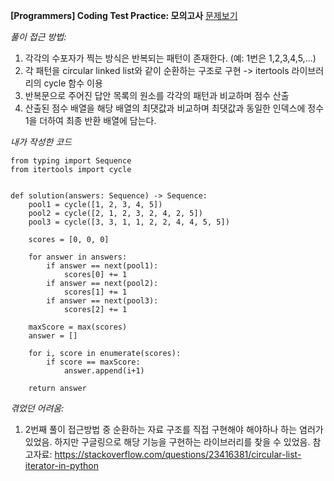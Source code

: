 **[Programmers] Coding Test Practice: 모의고사**
[문제보기](https://programmers.co.kr/learn/courses/30/lessons/42840)

*풀이 접근 방법:*
1. 각각의 수포자가 찍는 방식은 반복되는 패턴이 존재한다. (예: 1번은 1,2,3,4,5,...)
2. 각 패턴을 circular linked list와 같이 순환하는 구조로 구현 -> itertools 라이브러리의 cycle 함수 이용
3. 반복문으로 주어진 답안 목록의 원소를 각각의 패턴과 비교하며 점수 산출
4. 산출된 점수 배열을 해당 배열의 최댓값과 비교하며 최댓값과 동일한 인덱스에 정수 1을 더하여 최종 반환 배열에 담는다.

*내가 작성한 코드*
```
from typing import Sequence
from itertools import cycle


def solution(answers: Sequence) -> Sequence:
    pool1 = cycle([1, 2, 3, 4, 5])
    pool2 = cycle([2, 1, 2, 3, 2, 4, 2, 5])
    pool3 = cycle([3, 3, 1, 1, 2, 2, 4, 4, 5, 5])
    
    scores = [0, 0, 0]
    
    for answer in answers:
        if answer == next(pool1):
            scores[0] += 1
        if answer == next(pool2):
            scores[1] += 1
        if answer == next(pool3):
            scores[2] += 1
            
    maxScore = max(scores)
    answer = []
    
    for i, score in enumerate(scores):
        if score == maxScore:
            answer.append(i+1)
            
    return answer
```

*겪었던 어려움:*
1. 2번째 풀이 접근방법 중 순환하는 자료 구조를 직접 구현해야 해야하나 하는 염러가 있었음. 하지만 구글링으로 해당 기능을 구현하는 라이브러리를 찾을 수 있었음.   참고자료: https://stackoverflow.com/questions/23416381/circular-list-iterator-in-python
